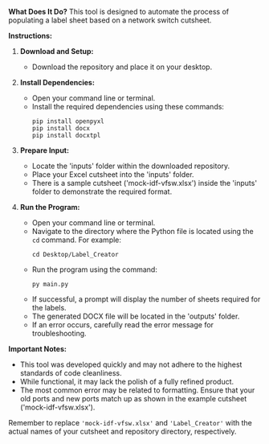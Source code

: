 **What Does It Do?**
This tool is designed to automate the process of populating a label sheet based on a network switch cutsheet.

**Instructions:**

1. **Download and Setup:**
   - Download the repository and place it on your desktop.

2. **Install Dependencies:**
   - Open your command line or terminal.
   - Install the required dependencies using these commands:
     ```
     pip install openpyxl
     pip install docx
     pip install docxtpl
     ```

3. **Prepare Input:**
   - Locate the 'inputs' folder within the downloaded repository.
   - Place your Excel cutsheet into the 'inputs' folder.
   - There is a sample cutsheet ('mock-idf-vfsw.xlsx') inside the 'inputs' folder to demonstrate the required format.

4. **Run the Program:**
   - Open your command line or terminal.
   - Navigate to the directory where the Python file is located using the `cd` command. For example:
     ```
     cd Desktop/Label_Creator
     ```
   - Run the program using the command:
     ```
     py main.py
     ```
   - If successful, a prompt will display the number of sheets required for the labels.
   - The generated DOCX file will be located in the 'outputs' folder.
   - If an error occurs, carefully read the error message for troubleshooting.

**Important Notes:**
- This tool was developed quickly and may not adhere to the highest standards of code cleanliness.
- While functional, it may lack the polish of a fully refined product.
- The most common error may be related to formatting. Ensure that your old ports and new ports match up as shown in the example cutsheet ('mock-idf-vfsw.xlsx').

Remember to replace `'mock-idf-vfsw.xlsx'` and `'Label_Creator'` with the actual names of your cutsheet and repository directory, respectively.

